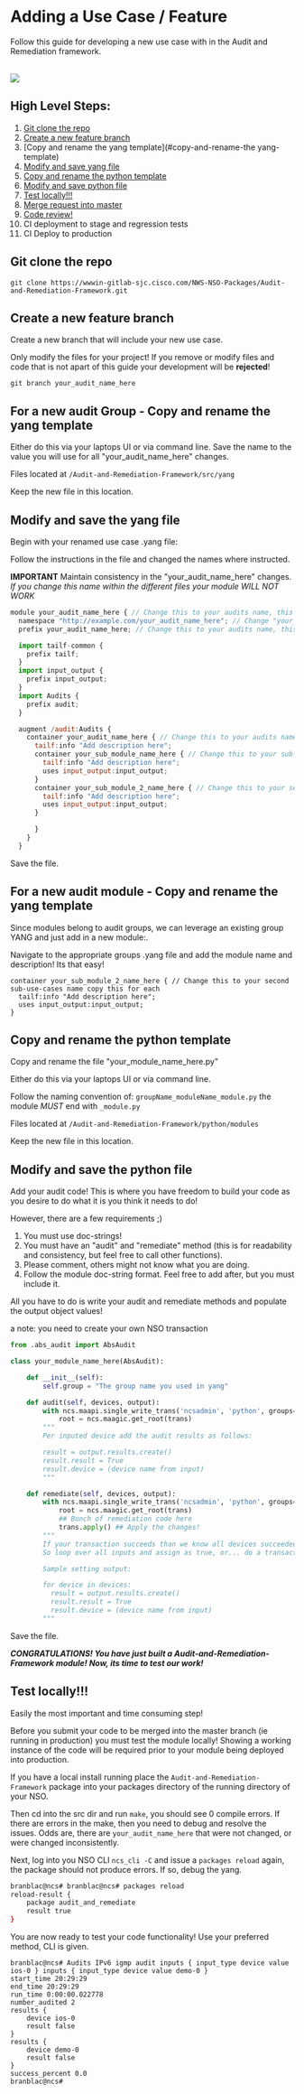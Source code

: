 # Adding a Use Case / Feature

Follow this guide for developing a new use case with in the Audit and Remediation framework.

<br>

<img src="https://cdn.meme.am/cache/instances/folder832/500x/72340832/coffee-pentagram-its-time-to-code.jpg">

<br>


## High Level Steps:
1. [Git clone the repo](#git-clone-the-repo)
2. [Create a new feature branch](#create-a-new-feature-branch)
3. [Copy and rename the yang template](#copy-and-rename-the yang-template)
4. [Modify and save yang file](#modify-and-save-yang-file)
5. [Copy and rename the python template](#copy-and-rename-the-python-template)
6. [Modify and save python file](#modify-and-save-python-file)
9. [Test locally!!!](#test-locally!!!)
10. [Merge request into master](#merge-request-into-master)
11. [Code review!](#code-review!)
12. CI deployment to stage and regression tests
13. CI Deploy to production

## Git clone the repo

`git clone https://wwwin-gitlab-sjc.cisco.com/NWS-NSO-Packages/Audit-and-Remediation-Framework.git`

## Create a new feature branch

Create a new branch that will include your new use case.

Only modify the files for your project! If you remove or modify files and code that is not apart of this guide your development will be **rejected**!

`git branch your_audit_name_here`



## For a new audit Group -  Copy and rename the yang template

Either do this via your laptops UI or via command line. Save the name to the value you will use for all "your_audit_name_here" changes.

Files located at `/Audit-and-Remediation-Framework/src/yang`

Keep the new file in this location.

## Modify and save the yang file

Begin with your renamed use case .yang file:

Follow the instructions in the file and changed the names where instructed.

**IMPORTANT**
Maintain consistency in the "your_audit_name_here" changes. *If you change this name within the different files your module WILL NOT WORK*

```javascript
module your_audit_name_here { // Change this to your audits name, this needs to be the same everywhere
  namespace "http://example.com/your_audit_name_here"; // Change "your_audit_name_here" to your audits name, this needs to be the same everywhere
  prefix your_audit_name_here; // Change this to your audits name, this needs to be the same everywhere

  import tailf-common {
    prefix tailf;
  }
  import input_output {
    prefix input_output;
  }
  import Audits {
    prefix audit;
  }

  augment /audit:Audits {
    container your_audit_name_here { // Change this to your audits name, this needs to be the same everywhere
      tailf:info "Add description here";
      container your_sub_module_name_here { // Change this to your sub-use-cases name copy this for each new use case
        tailf:info "Add description here";
        uses input_output:input_output;
      }
      container your_sub_module_2_name_here { // Change this to your second sub-use-cases name copy this for each new use case
        tailf:info "Add description here";
        uses input_output:input_output;
      }

      }
    }
  }

```

Save the file.

## For a new audit module -  Copy and rename the yang template

Since modules belong to audit groups, we can leverage an existing group YANG and just add in a new module:.

Navigate to the appropriate groups .yang file and add the module name and description! Its that easy!

```
container your_sub_module_2_name_here { // Change this to your second sub-use-cases name copy this for each
  tailf:info "Add description here";
  uses input_output:input_output;
}
```


## Copy and rename the python template

Copy and rename the file  "your_module_name_here.py"

Either do this via your laptops UI or via command line.

Follow the naming convention of:
`groupName_moduleName_module.py` the module *MUST* end with `_module.py`


Files located at `/Audit-and-Remediation-Framework/python/modules`

Keep the new file in this location.

## Modify and save the python file

Add your audit code! This is where you have freedom to build your code as you desire to do what it is you think it needs to do!

However, there are a few requirements ;)

1. You must use doc-strings!
2. You must have an "audit" and "remediate" method (this is for readability and consistency, but feel free to call other functions).
3. Please comment, others might not know what you are doing.
4. Follow the module doc-string format. Feel free to add after, but you must include it.

All you have to do is write your audit and remediate methods and populate the output object values!

a note: you need to create your own NSO transaction

```python
from .abs_audit import AbsAudit

class your_module_name_here(AbsAudit):

    def __init__(self):
        self.group = "The group name you used in yang"

    def audit(self, devices, output):
        with ncs.maapi.single_write_trans('ncsadmin', 'python', groups=['ncsadmin']) as trans:
            root = ncs.maagic.get_root(trans)
        """
        Per inputed device add the audit results as follows:

        result = output.results.create()
        result.result = True
        result.device = (device name from input)
        """

    def remediate(self, devices, output):
        with ncs.maapi.single_write_trans('ncsadmin', 'python', groups=['ncsadmin']) as trans:
            root = ncs.maagic.get_root(trans)
            ## Bunch of remediation code here
            trans.apply() ## Apply the changes!
        """
        If your transaction succeeds than we know all devices succeeded :)
        So loop over all inputs and assign as true, or... do a transaction per device (warning, that is very slow!)

        Sample setting output:

        for device in devices:
          result = output.results.create()
          result.result = True
          result.device = (device name from input)
        """
```


Save the file.

***CONGRATULATIONS! You have just built a Audit-and-Remediation-Framework module! Now, its time to test our work!***

## Test locally!!!

Easily the most important and time consuming step!

Before you submit your code to be merged into the master branch (ie running in production) you must test the module locally! Showing a working instance of the code will be required prior to your module being deployed into production.

If you have a local install running place the `Audit-and-Remediation-Framework` package into your packages directory of the running directory of your NSO.

Then cd into the src dir and run `make`, you should see 0 compile errors. If there are errors in the make, then you need to debug and resolve the issues. Odds are, there are `your_audit_name_here` that were not changed, or were changed inconsistently.

Next, log into you NSO CLI `ncs_cli -C` and issue a `packages reload` again, the package should not produce errors. If so, debug the yang.

```bash
branblac@ncs# branblac@ncs# packages reload
reload-result {
    package audit_and_remediate
    result true
}
```

You are now ready to test your code functionality! Use your preferred method, CLI is given.

```
branblac@ncs# Audits IPv6 igmp audit inputs { input_type device value ios-0 } inputs { input_type device value demo-0 }
start_time 20:29:29
end_time 20:29:29
run_time 0:00:00.022778
number_audited 2
results {
    device ios-0
    result false
}
results {
    device demo-0
    result false
}
success_percent 0.0
branblac@ncs#

```
